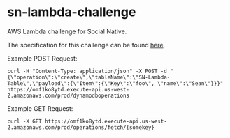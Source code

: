 # sn-lambda-challenge
AWS Lambda challenge for Social Native.

The specification for this challenge can be found [here](https://gist.github.com/aaron9000/991ad9d44e52a9a10326).

Example POST Request:
```
curl -H "Content-Type: application/json" -X POST -d "{\"operation\":\"create\",\"tableName\":\"SN-Lambda-Table\",\"payload\":{\"Item\":{\"Key\":\"foo\", \"name\":\"Sean\"}}}" https://omf1ko8ytd.execute-api.us-west-2.amazonaws.com/prod/dynamodboperations
```

Example GET Request:
```
curl -X GET https://omf1ko8ytd.execute-api.us-west-2.amazonaws.com/prod/operations/fetch/{somekey}
```
